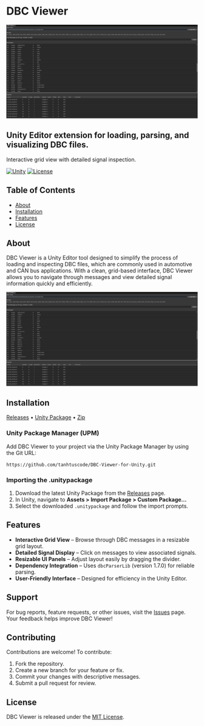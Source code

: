 # DBC Viewer

![DBC Viewer](https://github.com/tanhtuscode/DBC-Viewer-for-Unity/blob/main/Document/look.png)

## Unity Editor extension for loading, parsing, and visualizing DBC files.

Interactive grid view with detailed signal inspection.

[![Unity](https://img.shields.io/badge/unity-2020.3%2B-blue.svg)](https://unity3d.com/get-unity/download)
[![License](https://img.shields.io/badge/License-MIT-brightgreen.svg)](https://github.com/YourUsername/DBC-Viewer/blob/master/LICENSE)

## Table of Contents

- [About](#about)
- [Installation](#installation)
- [Features](#features)
- [License](#license)

## About

DBC Viewer is a Unity Editor tool designed to simplify the process of loading and inspecting DBC files, which are commonly used in automotive and CAN bus applications. With a clean, grid-based interface, DBC Viewer allows you to navigate through messages and view detailed signal information quickly and efficiently.

![DBC Viewer Grid](https://github.com/tanhtuscode/DBC-Viewer-for-Unity/blob/main/Document/look.png)

## Installation

[Releases](https://github.com/tanhtuscode/DBC-Viewer-for-Unity/releases) • [Unity Package](https://github.com/tanhtuscode/DBC-Viewer-for-Unity/releases/download/public/DbcViewerUnity.unitypackage) • [Zip](https://github.com/tanhtuscode/DBC-Viewer-for-Unity/archive/master.zip)

### Unity Package Manager (UPM)

Add DBC Viewer to your project via the Unity Package Manager by using the Git URL:

```
https://github.com/tanhtuscode/DBC-Viewer-for-Unity.git

```

### Importing the .unitypackage

1. Download the latest Unity Package from the [Releases](https://github.com/tanhtuscode/DBC-Viewer-for-Unity/releases) page.
2. In Unity, navigate to **Assets > Import Package > Custom Package…**
3. Select the downloaded `.unitypackage` and follow the import prompts.

## Features

- **Interactive Grid View** – Browse through DBC messages in a resizable grid layout.
- **Detailed Signal Display** – Click on messages to view associated signals.
- **Resizable UI Panels** – Adjust layout easily by dragging the divider.
- **Dependency Integration** – Uses `dbcParserLib` (version 1.7.0) for reliable parsing.
- **User-Friendly Interface** – Designed for efficiency in the Unity Editor.

## Support

For bug reports, feature requests, or other issues, visit the [Issues](https://github.com/YourUsername/DBC-Viewer/issues) page. Your feedback helps improve DBC Viewer!

## Contributing

Contributions are welcome! To contribute:

1. Fork the repository.
2. Create a new branch for your feature or fix.
3. Commit your changes with descriptive messages.
4. Submit a pull request for review.

## License

DBC Viewer is released under the [MIT License](LICENSE).

